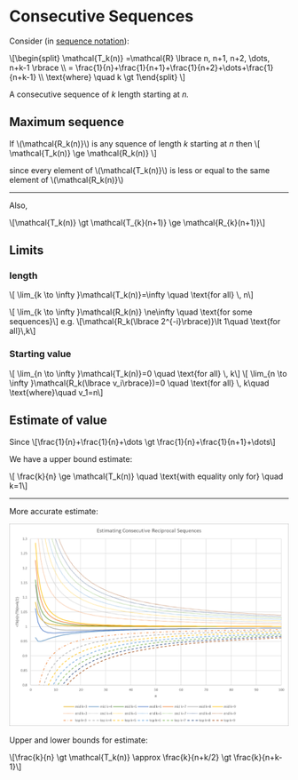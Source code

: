 # Consecutive Sequences

Consider (in [sequence notation](seq.md)):

\\[\begin{split} \mathcal{T\_k(n)} =\mathcal{R} \lbrace n, n+1, n+2, \dots, n+k-1 \rbrace \\\\ = \frac{1}{n}+\frac{1}{n+1}+\frac{1}{n+2}+\dots+\frac{1}{n+k-1}  \\\\ \text{where} \quad k \gt 1\end{split} \\]

A consecutive sequence of *k* length starting at *n.*

## Maximum sequence

If \\(\mathcal{R\_k(n)}\\) is any squence of length *k* starting at *n* then
\\[ \mathcal{T\_k(n)} \ge \mathcal{R\_k(n)} \\]

since every element of \\(\mathcal{T\_k(n)}\\) is less or equal to the same element of \\(\mathcal{R\_k(n)}\\)

---

Also,

\\[\mathcal{T\_k(n)} \gt \mathcal{T\_{k}(n+1)} \ge \mathcal{R\_{k}(n+1)}\\]

## Limits

### length

\\[ \lim\_{k \to \infty }\mathcal{T\_k(n)}=\infty \quad \text{for all} \\, n\\]

\\[ \lim\_{k \to \infty }\mathcal{R\_k(n)} \ne\infty \quad \text{for some sequences}\\]
e.g. \\[\mathcal{R\_k(\lbrace 2\^{-i}\rbrace)}\lt 1\quad \text{for all}\\,k\\]

### Starting value

\\[ \lim\_{n \to \infty }\mathcal{T\_k(n)}=0 \quad \text{for all} \\, k\\]
\\[ \lim\_{n \to \infty }\mathcal{R\_k(\lbrace v\_i\rbrace})=0 \quad \text{for all} \\, k\quad \text{where}\quad v\_1=n\\]

## Estimate of value

Since
\\[\frac{1}{n}+\frac{1}{n}+\dots \gt \frac{1}{n}+\frac{1}{n+1}+\dots\\]

We have a upper bound estimate:

\\[ \frac{k}{n} \ge \mathcal{T\_k(n)} \quad \text{with equality only for} \\quad k=1\\] 

----
More accurate estimate:

![](images/Tk_estimate.png)

Upper and lower bounds for estimate:

\\[\frac{k}{n} \gt \mathcal{T\_k(n)} \approx \frac{k}{n+k/2} \gt \frac{k}{n+k-1}\\]
